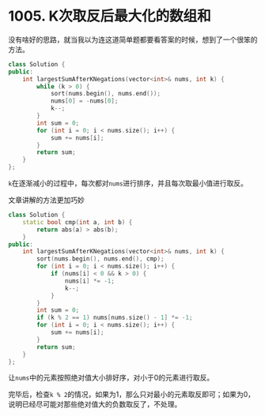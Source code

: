 # 1005. K次取反后最大化的数组和

没有啥好的思路，就当我以为连这道简单题都要看答案的时候，想到了一个很笨的方法。

```c++
class Solution {
public:
    int largestSumAfterKNegations(vector<int>& nums, int k) {
        while (k > 0) {
            sort(nums.begin(), nums.end());
            nums[0] = -nums[0];
            k--;
        }
        int sum = 0;
        for (int i = 0; i < nums.size(); i++) {
            sum += nums[i];
        }
        return sum;
    }
};
```

`k`在逐渐减小的过程中，每次都对`nums`进行排序，并且每次取最小值进行取反。

文章讲解的方法更加巧妙

```c++
class Solution {
    static bool cmp(int a, int b) {
        return abs(a) > abs(b);
    }
public:
    int largestSumAfterKNegations(vector<int>& nums, int k) {
        sort(nums.begin(), nums.end(), cmp);
        for (int i = 0; i < nums.size(); i++) {
            if (nums[i] < 0 && k > 0) {
                nums[i] *= -1;
                k--;
            }
        }
        int sum = 0;
        if (k % 2 == 1) nums[nums.size() - 1] *= -1;
        for (int i = 0; i < nums.size(); i++) {
            sum += nums[i];
        }
        return sum;
    }
};
```

让`nums`中的元素按照绝对值大小排好序，对小于0的元素进行取反。

完毕后，检查`k % 2`的情况，如果为1，那么只对最小的元素取反即可；如果为0，说明已经尽可能对那些绝对值大的负数取反了，不处理。